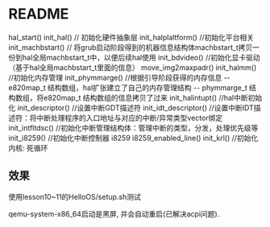 # README
hal_start()
    init_hal()    // 初始化硬件抽象层
        init_halplaltform()    //初始化平台相关
            init_machbstart()    // 将grub启动阶段得到的机器信息结构体machbstart_t拷贝一份到hal全局machbstart_t中，以便后续hal使用
            init_bdvideo()    //初始化显卡驱动（基于hal全局machbstart_t里面的信息）
        move_img2maxpadr()
        init_halmm()    //初始化内存管理
            init_phymmarge()  //根据引导阶段获得的内存信息 -- e820map_t 结构数组，hal扩张建立了自己的内存管理结构 -- phymmarge_t 结构数组，将e820map_t 结构数组的信息拷贝了过来
        init_halintupt()    //hal中断初始化
            init_descriptor()    //设置中断GDT描述符
            init_idt_descriptor()    //设置中断IDT描述符：将中断处理程序的入口地址与对应的中断/异常类型vector绑定
            init_intfltdsc()    //初始化中断管理结构体：管理中断的类型，分发，处理优先级等
            init_i8259()    //初始化中断控制器 i8259
            i8259_enabled_line()
    init_krl()    //初始化内核: 死循环

## 效果
使用lesson10~11的HelloOS/setup.sh测试

qemu-system-x86_64启动是黑屏, 并会自动重启(已解决acpi问题).
